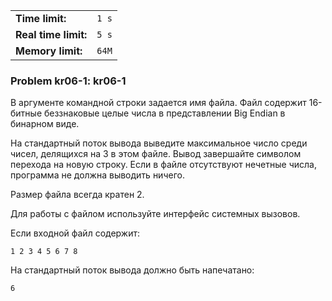 |                      |       |
|----------------------|-------|
| **Time limit:**      | `1 s` |
| **Real time limit:** | `5 s` |
| **Memory limit:**    | `64M` |


### Problem kr06-1: kr06-1

В аргументе командной строки задается имя файла. Файл содержит
16-битные беззнаковые целые числа в представлении Big Endian в
бинарном виде.

На стандартный поток вывода выведите максимальное число среди
чисел, делящихся на 3 в этом файле. Вывод завершайте символом
перехода на новую строку. Если в файле отсутствуют нечетные
числа, программа не должна выводить ничего.

Размер файла всегда кратен 2.

Для работы с файлом используйте интерфейс системных вызовов.

Если входной файл содержит:

    
    
    1 2 3 4 5 6 7 8

На стандартный поток вывода должно быть напечатано:

    
    
    6

